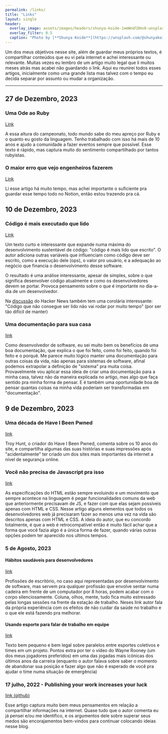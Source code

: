 ```yaml
---
permalink: /links/
title: "Links"
layout: single
header:
  overlay_image: assets/images/headers/shunya-koide-1emWndlDHs0-unsplash.jpg
  overlay_filter: 0.5
  caption: "Photo by [**Shunya Koide**](https://unsplash.com/@shunyakoide) on [**Unsplash**](https://unsplash.com/photos/1emWndlDHs0)"
---
```


Um dos meus objetivos nesse site, além de guardar meus próprios textos, é compartilhar conteúdos que eu vi pela internet e achei interessante ou relevante. Muitas vezes eu lembro de um artigo muito legal que li muitos meses atrás mas acabei não guardando o link. Aqui eu reunirei todos esses artigos, inicialmente como uma grande lista mas talvez com o tempo eu decida separar por assunto ou mudar a organização.

--------

## 27 de Dezembro, 2023
### Uma Ode ao Ruby
[Link](https://eliseshaffer.com/2023/12/18/i-love-ruby/)

A essa altura do campeonato, todo mundo sabe do meu apreço por Ruby e o quanto eu gosto da linguagem. Tenho trabalhado com isso há mais de 10 anos e ajudo a comunidade a fazer eventos sempre que possível. Esse texto é rápido, mas captura muito do sentimento compartilhado por tantos rubyistas.

### O maior erro que vejo engenheiros fazerem
[Link](https://thezbook.com/the-biggest-mistake-i-see-engineers-make)

Li esse artigo há muito tempo, mas achei importante o suficiente pra guardar esse tempo todo no Notion, então estou trazendo pra cá.

## 10 de Dezembro, 2023
### Código é mais executado que lido
[Link](https://olano.dev/2023-11-30-code-is-run-more-than-read/)

Um texto curto e interessante que expande numa máxima do desenvolvimento sustentável de código: "código é mais lido que escrito". O autor adiciona outras variáveis que influenciam como código deve ser escrito, como a execução dele (ops), o valor pro usuário, e a adequação ao negócio que financia o desenvolvimento desse software.

O resultado é uma análise interessante, apesar de simples, sobre o que significa desenvolver código atualmente e como os desenvolvedores devem se portar. Provoca pensamento sobre o que é importante no dia-a-dia de um desenvolvedor.

Na [discussão](https://news.ycombinator.com/item?id=38483181) do Hacker News também tem uma corolária interessante: "Código que não consegue ser lido não vai rodar por muito tempo" (por ser tão difícil de manter)
### Uma documentação para sua casa
[link](https://luke.hsiao.dev/blog/housing-documentation/)

Como desenvolvedor de software, eu sei muito bem os benefícios de uma boa documentação, que explica o que foi feito, como foi feito, quando foi feito e o porquê. Me parece muito lógico manter uma documentação para outras coisas da vida, não apenas para sistemas de software, afinal podemos extrapolar a definição de "sistema" pra muita coisa. Provavelmente vou aplicar essa ideia de criar uma documentação para a minha casa, talvez não da maneira explicada no artigo, mas algo que faça sentido pra minha forma de pensar. E é também uma oportunidade boa de pensar quantas coisas na minha vida poderiam ser transformadas em "documentação".



## 9 de Dezembro, 2023
### Uma década de Have I Been Pwned
[link](https://www.troyhunt.com/a-decade-of-have-i-been-pwned/)

Troy Hunt, o criador do Have I Been Pwned, comenta sobre os 10 anos do site, e compartilha algumas das suas histórias e suas impressões após "acidentalmente" ter criado um dos sites mais importantes da internet a nível de segurança online.

### Você não precisa de Javascript pra isso
[link](https://www.htmhell.dev/adventcalendar/2023/2/)

As especificações do HTML estão sempre evoluindo e um movimento que sempre acontece na linguagem é pegar funcionalidades comuns da web que anteriormente precisavam de JS, e fazer com que elas sejam possíveis apenas com HTML e CSS. Nesse artigo alguns elementos que todos os desenvolvedores web já precisaram fazer ao menos uma vez na vida são descritos apenas com HTML e CSS. A ideia do autor, que eu concordo totalmente, é que a web é retrocompatível então é muito fácil achar que a forma que você fazia algo é a única forma de fazer, quando várias outras opções podem ter aparecido nos ultimos tempos.

### 5 de Agosto, 2023
#### Hábitos saudáveis para desenvolvedores
[link](https://puppycoding.com/2023/07/22/healthy-coding-habits/)

Profissões de escritório, no caso aqui representadas por desenvolvimento de software, mas servem pra qualquer profissão que envolve sentar numa cadeira em frente de um computador por 8 horas, podem acabar com o corpo silenciosamente. Coluna, olhos, mente, tudo fica muito estressado pelas longas sessões na frente da estação de trabalho. Neses link autor fala da própria experiência com os efeitos de não cuidar da saúde no trabalho e o que ele está fazendo pra melhorar.

#### Usando esporte para falar de trabalho em equipe
[link](https://shreef.com/p/you-are-playing-a-team-sport-you-dont-understand)

Texto bem pequeno e bem legal sobre paralelos entre esportes coletivos e times em um projeto. Pontos extra por ter o vídeo do Wayne Rooney (um dos meus jogadores preferidos) em uma das jogadas mais icônicas dos últimos anos da carreira (enquanto o autor falava sobre saber o momento de abandonar sua posição e fazer algo que não é esperado de você pra ajudar o time numa situação de emergência)


### 17 julho, 2022 - Publishing your work increases your luck
[link (github)](https://github.com/readme/guides/publishing-your-work?)

Esse artigo captura muito bem meus pensamentos em relação a compartilhar informações na internet. Quase tudo que o autor comenta eu já pensei e/ou me identifico, e os argumentos dele sobre superar seus medos são encorajamentos bem-vindos para continuar colocando ideias nesse blog.
